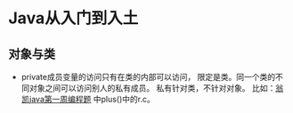 # Java从入门到入土
## 对象与类
* private成员变量的访问只有在类的内部可以访问，
限定是类。同一个类的不同对象之间可以访问别人的私有成员。
私有针对类，不针对对象。
比如：[翁凯java第一周编程题](File://C:\Users\Administrator\Desktop\practiceJava\moocJavaWengKai\src\fraction\Fraction.java)
中plus()中的r.c。
